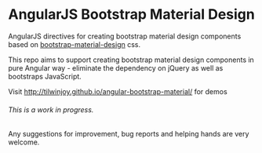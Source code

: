 # AngularJS Bootstrap Material Design

AngularJS directives for creating bootstrap material design components based on [bootstrap-material-design](http://fezvrasta.github.io/bootstrap-material-design/) css.

This repo aims to support creating bootstrap material design components in pure  Angular way - eliminate the dependency on jQuery as well as bootstraps JavaScript.

Visit http://tilwinjoy.github.io/angular-bootstrap-material/ for demos

###### This is a work in progress.

Any suggestions for improvement, bug reports and helping hands are very welcome.
